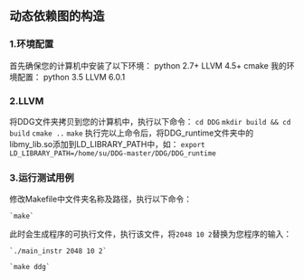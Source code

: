 ## 动态依赖图的构造

### 1.环境配置

首先确保您的计算机中安装了以下环境：
	python 2.7+
	LLVM 4.5+
	cmake
我的环境配置：
	python 3.5
	LLVM 6.0.1

### 2.LLVM

将DDG文件夹拷贝到您的计算机中，执行以下命令：
	`cd DDG`
	`mkdir build && cd build`
	`cmake ..`
	`make`
执行完以上命令后，将DDG_runtime文件夹中的libmy_lib.so添加到LD_LIBRARY_PATH中，如：
	`export LD_LIBRARY_PATH=/home/su/DDG-master/DDG/DDG_runtime`



### 3.运行测试用例

修改Makefile中文件夹名称及路径，执行以下命令：

	`make`

此时会生成程序的可执行文件，执行该文件，将`2048 10 2`替换为您程序的输入：

	`./main_instr 2048 10 2`

	`make ddg`


	
